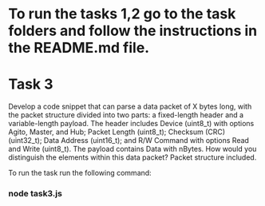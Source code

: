 # To run the tasks 1,2 go to the task folders and follow the instructions in the README.md file.

# Task 3

Develop a code snippet that can parse a data packet
of X bytes long, with the packet structure divided into
two parts: a fixed-length header and a variable-length
payload. The header includes Device (uint8_t) with
options Agito, Master, and Hub; Packet Length
(uint8_t); Checksum (CRC) (uint32_t); Data Address
(uint16_t); and R/W Command with options Read and
Write (uint8_t). The payload contains Data with
nBytes. How would you distinguish the elements
within this data packet? Packet structure included.

To run the task run the following command:

### node task3.js
